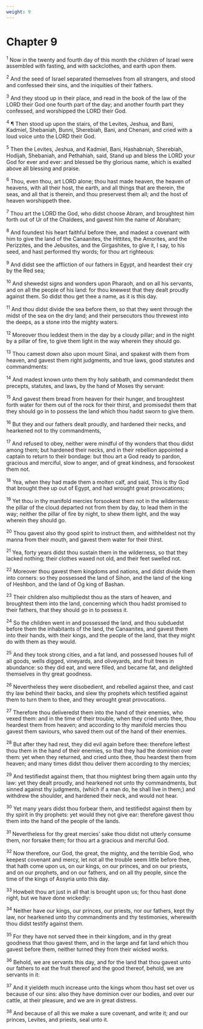 ```yaml
---
weight: 9
---
```


# Chapter 9

<sup>1</sup> Now in the twenty and fourth day of this month the children of Israel were assembled with fasting, and with sackclothes, and earth upon them. 

<sup>2</sup> And the seed of Israel separated themselves from all strangers, and stood and confessed their sins, and the iniquities of their fathers. 

<sup>3</sup> And they stood up in their place, and read in the book of the law of the LORD their God one fourth part of the day; and another fourth part they confessed, and worshipped the LORD their God. 

<sup>4</sup> ¶ Then stood up upon the stairs, of the Levites, Jeshua, and Bani, Kadmiel, Shebaniah, Bunni, Sherebiah, Bani, and Chenani, and cried with a loud voice unto the LORD their God. 

<sup>5</sup> Then the Levites, Jeshua, and Kadmiel, Bani, Hashabniah, Sherebiah, Hodijah, Shebaniah, and Pethahiah, said, Stand up and bless the LORD your God for ever and ever: and blessed be thy glorious name, which is exalted above all blessing and praise. 

<sup>6</sup> Thou, even thou, art LORD alone; thou hast made heaven, the heaven of heavens, with all their host, the earth, and all things that are therein, the seas, and all that is therein, and thou preservest them all; and the host of heaven worshippeth thee. 

<sup>7</sup> Thou art the LORD the God, who didst choose Abram, and broughtest him forth out of Ur of the Chaldees, and gavest him the name of Abraham; 

<sup>8</sup> And foundest his heart faithful before thee, and madest a covenant with him to give the land of the Canaanites, the Hittites, the Amorites, and the Perizzites, and the Jebusites, and the Girgashites, to give it, I say, to his seed, and hast performed thy words; for thou art righteous: 

<sup>9</sup> And didst see the affliction of our fathers in Egypt, and heardest their cry by the Red sea; 

<sup>10</sup> And shewedst signs and wonders upon Pharaoh, and on all his servants, and on all the people of his land: for thou knewest that they dealt proudly against them. So didst thou get thee a name, as it is this day. 

<sup>11</sup> And thou didst divide the sea before them, so that they went through the midst of the sea on the dry land; and their persecutors thou threwest into the deeps, as a stone into the mighty waters. 

<sup>12</sup> Moreover thou leddest them in the day by a cloudy pillar; and in the night by a pillar of fire, to give them light in the way wherein they should go. 

<sup>13</sup> Thou camest down also upon mount Sinai, and spakest with them from heaven, and gavest them right judgments, and true laws, good statutes and commandments: 

<sup>14</sup> And madest known unto them thy holy sabbath, and commandedst them precepts, statutes, and laws, by the hand of Moses thy servant: 

<sup>15</sup> And gavest them bread from heaven for their hunger, and broughtest forth water for them out of the rock for their thirst, and promisedst them that they should go in to possess the land which thou hadst sworn to give them. 

<sup>16</sup> But they and our fathers dealt proudly, and hardened their necks, and hearkened not to thy commandments, 

<sup>17</sup> And refused to obey, neither were mindful of thy wonders that thou didst among them; but hardened their necks, and in their rebellion appointed a captain to return to their bondage: but thou art a God ready to pardon, gracious and merciful, slow to anger, and of great kindness, and forsookest them not. 

<sup>18</sup> Yea, when they had made them a molten calf, and said, This is thy God that brought thee up out of Egypt, and had wrought great provocations; 

<sup>19</sup> Yet thou in thy manifold mercies forsookest them not in the wilderness: the pillar of the cloud departed not from them by day, to lead them in the way; neither the pillar of fire by night, to shew them light, and the way wherein they should go. 

<sup>20</sup> Thou gavest also thy good spirit to instruct them, and withheldest not thy manna from their mouth, and gavest them water for their thirst. 

<sup>21</sup> Yea, forty years didst thou sustain them in the wilderness, so that they lacked nothing; their clothes waxed not old, and their feet swelled not. 

<sup>22</sup> Moreover thou gavest them kingdoms and nations, and didst divide them into corners: so they possessed the land of Sihon, and the land of the king of Heshbon, and the land of Og king of Bashan. 

<sup>23</sup> Their children also multipliedst thou as the stars of heaven, and broughtest them into the land, concerning which thou hadst promised to their fathers, that they should go in to possess it. 

<sup>24</sup> So the children went in and possessed the land, and thou subduedst before them the inhabitants of the land, the Canaanites, and gavest them into their hands, with their kings, and the people of the land, that they might do with them as they would. 

<sup>25</sup> And they took strong cities, and a fat land, and possessed houses full of all goods, wells digged, vineyards, and oliveyards, and fruit trees in abundance: so they did eat, and were filled, and became fat, and delighted themselves in thy great goodness. 

<sup>26</sup> Nevertheless they were disobedient, and rebelled against thee, and cast thy law behind their backs, and slew thy prophets which testified against them to turn them to thee, and they wrought great provocations. 

<sup>27</sup> Therefore thou deliveredst them into the hand of their enemies, who vexed them: and in the time of their trouble, when they cried unto thee, thou heardest them from heaven; and according to thy manifold mercies thou gavest them saviours, who saved them out of the hand of their enemies. 

<sup>28</sup> But after they had rest, they did evil again before thee: therefore leftest thou them in the hand of their enemies, so that they had the dominion over them: yet when they returned, and cried unto thee, thou heardest them from heaven; and many times didst thou deliver them according to thy mercies; 

<sup>29</sup> And testifiedst against them, that thou mightest bring them again unto thy law: yet they dealt proudly, and hearkened not unto thy commandments, but sinned against thy judgments, (which if a man do, he shall live in them;) and withdrew the shoulder, and hardened their neck, and would not hear. 

<sup>30</sup> Yet many years didst thou forbear them, and testifiedst against them by thy spirit in thy prophets: yet would they not give ear: therefore gavest thou them into the hand of the people of the lands. 

<sup>31</sup> Nevertheless for thy great mercies’ sake thou didst not utterly consume them, nor forsake them; for thou art a gracious and merciful God. 

<sup>32</sup> Now therefore, our God, the great, the mighty, and the terrible God, who keepest covenant and mercy, let not all the trouble seem little before thee, that hath come upon us, on our kings, on our princes, and on our priests, and on our prophets, and on our fathers, and on all thy people, since the time of the kings of Assyria unto this day. 

<sup>33</sup> Howbeit thou art just in all that is brought upon us; for thou hast done right, but we have done wickedly: 

<sup>34</sup> Neither have our kings, our princes, our priests, nor our fathers, kept thy law, nor hearkened unto thy commandments and thy testimonies, wherewith thou didst testify against them. 

<sup>35</sup> For they have not served thee in their kingdom, and in thy great goodness that thou gavest them, and in the large and fat land which thou gavest before them, neither turned they from their wicked works. 

<sup>36</sup> Behold, we are servants this day, and for the land that thou gavest unto our fathers to eat the fruit thereof and the good thereof, behold, we are servants in it: 

<sup>37</sup> And it yieldeth much increase unto the kings whom thou hast set over us because of our sins: also they have dominion over our bodies, and over our cattle, at their pleasure, and we are in great distress. 

<sup>38</sup> And because of all this we make a sure covenant, and write it; and our princes, Levites, and priests, seal unto it. 


